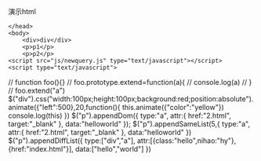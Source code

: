 演示html
<!DOCTYPE html>
<html>
	<head>
		<meta charset="utf-8">
		<title></title>
		<style>
			*{
				margin: 0;
				padding: 0;
			}
		</style>

	</head>
	<body>
		<div>div</div>
		<p>p1</p>
		<p>p2</p>
	<script src="js/newquery.js" type="text/javascript"></script>
	<script type="text/javascript">
// 		function foo(){}
// 		foo.prototype.extend=function(a){
// 			console.log(a)
// 		}
// 		foo.extend("a")
		$("div").css("width:100px;height:100px;background:red;position:absolute").animate({"left":500},20,function(){
					this.animate({"color":"yellow"})
					console.log(this)
			})
		$("p").appendDom({
			type:"a",
			attr:{
				href:"2.html",
				target:"_blank"
			},
			data:"helloworld"
		});
		$("p").appendSameList(5,{
			type:"a",
			attr:{
				href:"2.html",
				target:"_blank"
			},
			data:"helloworld"
		})
		$("p").appendDiffList({
			type:["div","a"],
			attr:[{class:"hello",nihao:"hy"},{href:"index.html"}],
			data:["hello","world"]
		})
	</script>
	</body>
	
</html>
